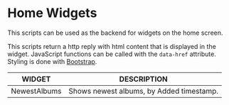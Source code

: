 # Home Widgets

This scripts can be used as the backend for widgets on the home screen.

This scripts return a http reply with html content that is displayed in the widget. JavaScript functions can be called with the `data-href` attribute. Styling is done with [Bootstrap](https://getbootstrap.com/docs/5.3/getting-started/introduction/).

| WIDGET | DESCRIPTION |
| ------ | ----------- |
| NewestAlbums | Shows newest albums, by Added timestamp. |
